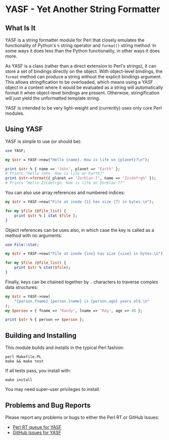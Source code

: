 # YASF - Yet Another String Formatter

## What Is It

YASF is a string formatter module for Perl that closely emulates the
functionality of Python's `%` string operator and `format()` string method.
In some ways it does less than the Python functionality, in other ways it does
more.

As YASF is a class (rather than a direct extension to Perl's strings), it can
store a set of bindings directly on the object. With object-level bindings, the
`format` method can produce a string without the explicit bindings argument.
This allows stringification to be overloaded, which means using a YASF object
in a context where it would be evaluated as a string will automatically format
it when object-level bindings are present. Otherwise, stringification will
just yield the unformatted template string.

YASF is intended to be very light-weight and (currently) uses only core Perl
modules.

## Using YASF

YASF is simple to use (or should be):

```perl
use YASF;

my $str = YASF->new("Hello {name}. How is life on {planet}?\n");

print $str % { name => 'John', planet => 'Earth' };
# Prints "Hello John. How is life on Earth?"
print $str->format({ planet => 'Zorblax-7', name => 'Zzcdefrgh' });
# Prints "Hello Zzcdefrgh. How is life on Zorblax-7?"
```

You can also use array references and numbered indices:

```perl
my $str = YASF->new("File at inode {1} has size {7} in bytes.\n");

for my $file (@file_list) {
    print $str % [ stat $file ];
}
```

Object references can be uses also, in which case the key is called as a method
with no arguments:

```perl
use File::stat;

my $str = YASF->new("File at inode {ino} has size {size} in bytes.\n");

for my $file (@file_list) {
    print $str % stat($file);
}
```

Finally, keys can be chained together by `.` characters to traverse complex
data structures:

```perl
my $str = YASF->new(
    "{person.fname} {person.lname} is {person.age} years old.\n"
);
my $person = { fname => 'Randy', lname => 'Ray', age => 48 };

print $str % { person => $person };
```

## Building and Installing

This module builds and installs in the typical Perl fashion:

```
perl Makefile.PL
make && make test
```

If all tests pass, you install with:

```
make install
```

You may need super-user privileges to install.

## Problems and Bug Reports

Please report any problems or bugs to either the Perl RT or GitHub Issues:

* [Perl RT queue for YASF](http://rt.cpan.org/Public/Dist/Display.html?Queue=YASF)
* [GitHub Issues for YASF](https://github.com/rjray/yasf/issues)
